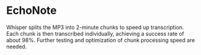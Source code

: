 # EchoNote
Whisper splits the MP3 into 2-minute chunks to speed up transcription. Each chunk is then transcribed individually, achieving a success rate of about 98%. Further testing and optimization of chunk processing speed are needed.
